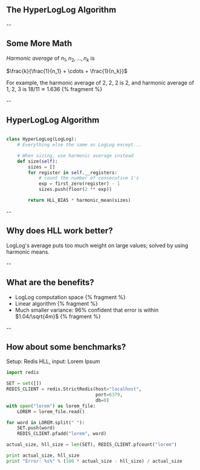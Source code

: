 ## The HyperLogLog Algorithm

--

## Some More Math

*Harmonic average* of $n_1, n_2,\dots,n_k$ is

$\frac{k}{\frac{1}{n_1} + \cdots + \frac{1}{n_k}}$

For example, the harmonic average of 2, 2, 2 is 2,
and harmonic average of 1, 2, 3 is $18/11 \approx 1.636$ {% fragment %}

--

## HyperLogLog Algorithm

```python

class HyperLogLog(LogLog):
    # Everything else the same as LogLog except...

    # When sizing, use harmonic average instead
    def size(self):
        sizes = []
        for register in self.__registers:
            # count the number of consecutive 1's
            exp = first_zero(register) - 1
            sizes.push(floor(2 ** exp))

        return HLL_BIAS * harmonic_mean(sizes)
```

--

## Why does HLL work better?

LogLog's average puts too much weight on large values; solved
by using harmonic means.

--

## What are the benefits?

- LogLog computation space {% fragment %}
- Linear algorithm {% fragment %}
- Much smaller variance: 96% confident that error is within
  $1.04/\sqrt{4m}$ {% fragment %}

--

## How about some benchmarks?

Setup: Redis HLL, input: Lorem Ipsum

```python
import redis

SET = set([])
REDIS_CLIENT = redis.StrictRedis(host="localhost",
                                 port=6379,
                                 db=0)
with open("lorem") as lorem_file:
    LOREM = lorem_file.read()

for word in LOREM.split(" "):
    SET.push(word)
    REDIS_CLIENT.pfadd("lorem", word)

actual_size, hll_size = len(SET), REDIS_CLIENT.pfcount("lorem")

print actual_size, hll_size
print "Error: %s%" % (100 * actual_size - hll_size) / actual_size
```

